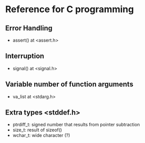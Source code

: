 # Reference for C programming

## Error Handling
* assert() at <assert.h>

## Interruption
* signal() at <signal.h>

## Variable number of function arguments
* va_list at <stdarg.h>

## Extra types <stddef.h>
* ptrdiff_t: signed number that results from pointer subtraction
* size_t: result of sizeof()
* wchar_t: wide character (?)

